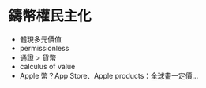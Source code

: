 # 鑄幣權民主化

* 體現多元價值
* permissionless
* 通證 &gt; 貨幣
* calculus of value
* Apple 幣？App Store、Apple products：全球畫一定價...

